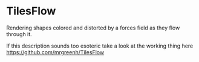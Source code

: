 # TilesFlow
Rendering shapes colored and distorted by a forces field as they flow through it.

If this description sounds too esoteric take a look at the working thing here https://github.com/mrgreenh/TilesFlow 
